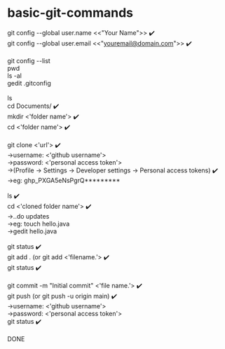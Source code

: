 # basic-git-commands


git config --global user.name <<"Your Name">> ✔️ \
git config --global user.email <<"youremail@domain.com">> ✔️ \
\
git config --list \
pwd \
ls -al \
gedit .gitconfig \
\
ls \
cd Documents/ ✔️ \
mkdir <'folder name'> ✔️ \
cd <'folder name'> ✔️ \
\
git clone <'url'> ✔️ \
->username: <'github username'> \
->password: <'personal access token'> \
->(Profile -> Settings -> Developer settings -> Personal access tokens) ✔️ \
->eg: ghp_PXGA5eNsPgrQ*********\
\
ls ✔️ \
cd <'cloned folder name'> ✔️ \
->..do updates \
->eg: touch hello.java \
->gedit hello.java \
\
git status ✔️ \
git add . (or git add <'filename.'> ✔️ \
git status ✔️ \
\
git commit -m "Initial commit" <'file name.'> ✔️ \
git push (or git push -u origin main) ✔️ \
->username: <'github username'> \
->password: <'personal access token'> \
git status ✔️ \
\
DONE 
